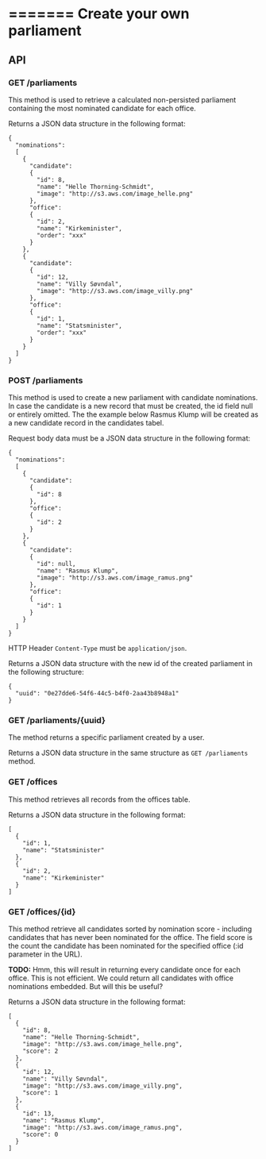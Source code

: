 =======
Create your own parliament
======

## API

### GET /parliaments

This method is used to retrieve a calculated non-persisted parliament containing the most nominated candidate for each office.

Returns a JSON data structure in the following format:

```
{
  "nominations":
  [
    {
      "candidate":
      {
        "id": 8,
        "name": "Helle Thorning-Schmidt",
        "image": "http://s3.aws.com/image_helle.png"
      },
      "office":
      {
        "id": 2,
        "name": "Kirkeminister",
        "order": "xxx"
      }
    },
    {
      "candidate":
      {
        "id": 12,
        "name": "Villy Søvndal",
        "image": "http://s3.aws.com/image_villy.png"
      },
      "office":
      {
        "id": 1,
        "name": "Statsminister",
        "order": "xxx"
      }
    }
  ]
}
```

### POST /parliaments

This method is used to create a new parliament with candidate nominations. In case the candidate is a new record that must be created, the id field null or entirely omitted. The the example below Rasmus Klump will be created as a new candidate record in the candidates tabel.

Request body data must be a JSON data structure in the following format:

```
{
  "nominations":
  [
    {
      "candidate":
      {
        "id": 8
      },
      "office":
      {
        "id": 2
      }
    },
    {
      "candidate":
      {
        "id": null,
        "name": "Rasmus Klump",
        "image": "http://s3.aws.com/image_ramus.png"
      },
      "office":
      {
        "id": 1
      }
    }
  ]
}
```

HTTP Header `Content-Type` must be `application/json`.

Returns a JSON data structure with the new id of the created parliament in the following structure:

```
{
  "uuid": "0e27dde6-54f6-44c5-b4f0-2aa43b8948a1"
}
```

### GET /parliaments/{uuid}

The method returns a specific parliament created by a user.

Returns a JSON data structure in the same structure as `GET /parliaments` method.

### GET /offices

This method retrieves all records from the offices table.

Returns a JSON data structure in the following format:

```
[
  {
    "id": 1,
    "name": "Statsminister"
  },
  {
    "id": 2,
    "name": "Kirkeminister"
  }
]
```

### GET /offices/{id}

This method retrieve all candidates sorted by nomination score - including candidates that has never been nominated for the office. The field score is the count the candidate has been nominated for the specified office (:id parameter in the URL).

**TODO:** Hmm, this will result in returning every candidate once for each office. This is not efficient. We could return all candidates with office nominations embedded. But will this be useful?

Returns a JSON data structure in the following format:

```
[
  {
    "id": 8,
    "name": "Helle Thorning-Schmidt",
    "image": "http://s3.aws.com/image_helle.png",
    "score": 2
  },
  {
    "id": 12,
    "name": "Villy Søvndal",
    "image": "http://s3.aws.com/image_villy.png",
    "score": 1
  },
  {
    "id": 13,
    "name": "Rasmus Klump",
    "image": "http://s3.aws.com/image_ramus.png",
    "score": 0
  }
]
```
